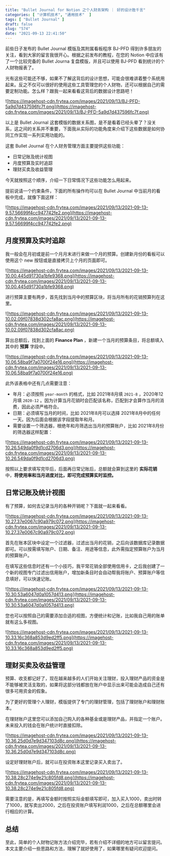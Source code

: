 ```yaml
---
title: "Bullet Journal for Notion 之个人财务架构 ｜ 好的设计胜千言"
categories: [ "计算机技术", "通用技术"  ]
tags: [ "Bullet Journal" ]
draft: false
slug: "574"
date: "2021-09-13 22:41:50"
---
```


前些日子发布的 Bullet Journal 模版及其附属看板程序 BJ-PFD 得到许多朋友的关注，看到大家的留言我很开心。根据之前发布的教程，在您的 Notion 中应该有了一个比较完备的 Bullet Journa 复盘模版，并且可以使用 BJ-PFD 看到统计的个人财物报表了。

光有这些可能还不够，如果不了解这背后的设计思想，可能会很难讲着整个系统用起来。反之不仅可以很好的使用这些工具管理您的个人财物，还可以根据自己的需要定制功能。怎么样？跟我一起来看看这背后的数据设计思路吧！

![https://imagehost-cdn.frytea.com/images/2021/09/13/BJ-PFD-5a9d7d437596fc7f.png](https://imagehost-cdn.frytea.com/images/2021/09/13/BJ-PFD-5a9d7d437596fc7f.png)

以上是 Bullet Journal 这套模版的数据关系图，是不是看着已经头晕了？没关系，这之间的关系并不重要，下面我从实际的功能角度来介绍下这些数据是如何协同工作实现一系列实用功能的。

这套 Bullet Journal 在个人财务管理方面主要提供这些功能：

- 日常记账及统计视图
- 月度预算及实时追踪
- 理财买卖及收益管理

今天就按照这个顺序，介绍一下日常情况下这些功能怎么用起来。

提前说请一个约束条件，下面的所有操作均可以在 Bullet Journal 中当前月的看板中完成，就像下面这样：

![https://imagehost-cdn.frytea.com/images/2021/09/13/2021-09-13-9.57.56699f4cc947742fe2.png](https://imagehost-cdn.frytea.com/images/2021/09/13/2021-09-13-9.57.56699f4cc947742fe2.png)

## 月度预算及实时追踪

我一般会在月初或是前一个月月末进行来做一个月的预算。创建新月份的看板可以使用这个 new 按钮或是直接拷贝上个月的页面即可。

![https://imagehost-cdn.frytea.com/images/2021/09/13/2021-09-13-10.00.445d91730a1bfe9368.png](https://imagehost-cdn.frytea.com/images/2021/09/13/2021-09-13-10.00.445d91730a1bfe9368.png)

进行预算主要有两步，首先找到当月中的预算区块，将当月所有的花销预算列在这里。

![https://imagehost-cdn.frytea.com/images/2021/09/13/2021-09-13-10.02.09f07838d302cfa8ac.png](https://imagehost-cdn.frytea.com/images/2021/09/13/2021-09-13-10.02.09f07838d302cfa8ac.png)

算出总额后，找到上面的 **Finance Plan** ，新建一个当月的预算条目，将总额填入其中的 **预算** 字段中。

![https://imagehost-cdn.frytea.com/images/2021/09/13/2021-09-13-10.06.58ba9f7a0700f24e16.png](https://imagehost-cdn.frytea.com/images/2021/09/13/2021-09-13-10.06.58ba9f7a0700f24e16.png)

此外该表格中还有几点需要注意：

- 年月：必须按照 `year-month` 的格式，比如 2021年8月填 `2021-8` ，2020年12月填 `2020-12` 。因为计算当月花销时会匹配该名称，匹配到才会算作当月的消费，因此必须严格符合。
- 日期：必须填写当月的时间，比如 2021年8月可以选择 2021年8月中的任何一天。因为后面会根据该字段提取年和月。
- 需要设置一个筛选器，根绝年和月筛选出当月的预算账户，比如 2021年8月份的筛选器这样配置：

![https://imagehost-cdn.frytea.com/images/2021/09/13/2021-09-13-10.26.549da0f9d1cd2706d3.png](https://imagehost-cdn.frytea.com/images/2021/09/13/2021-09-13-10.26.549da0f9d1cd2706d3.png)

按照以上要求填写完毕后，后面再日常记账后，总额就会算到这里的 **实际花销** 中，**将使用率和当月进度对比，即可完成预算实时监控。**

## 日常记账及统计视图

有了预算，如何去记录当月的各种开销呢？下面就一起来看看。

![https://imagehost-cdn.frytea.com/images/2021/09/13/2021-09-13-10.27.37e0067c90a979c072.png](https://imagehost-cdn.frytea.com/images/2021/09/13/2021-09-13-10.27.37e0067c90a979c072.png)

首先在账本区块中设定一个过滤器，过滤出当月的花销，之后向该数据库记录数据即可。可以按需填写账户、日期、备注、用途等信息，此外需指定预算账户为当月的预算账户。

在填写这些信息时还有一个小技巧，我平常花销全部使用信用卡，之后我创建了一个新的视图专门过滤出信用账户，增加新条目时会自动帮我将账户、预算账户等信息填好，可以快速记账。

![https://imagehost-cdn.frytea.com/images/2021/09/13/2021-09-13-10.30.53a6047d0a1057d413.png](https://imagehost-cdn.frytea.com/images/2021/09/13/2021-09-13-10.30.53a6047d0a1057d413.png)

您也可以按照自己的需要添加合适的视图，方便统计和记账，比如我自己用的账单就有这么多视图。

![https://imagehost-cdn.frytea.com/images/2021/09/13/2021-09-13-10.33.16c368a853d9ed2ff5.png](https://imagehost-cdn.frytea.com/images/2021/09/13/2021-09-13-10.33.16c368a853d9ed2ff5.png)

## 理财买卖及收益管理

预算、收支都记好了，现在越来越多的人们开始关注理财，投入理财产品的资金是不能够被灵活支取的，如果将这部分钱都放在账户中显示出来可能会造成自己还有很多可用资金的假象。

为了更好的管理个人理财，模版提供了专门的理财管理，包括了理财账户和理财账本。

在理财账户这里您可以添加自己购入的各种基金或是理财产品，并指定一个账户。未来投入的钱会在账户统计时直接扣除。

![https://imagehost-cdn.frytea.com/images/2021/09/13/2021-09-13-10.36.25d0d7e9d347103d8c.png](https://imagehost-cdn.frytea.com/images/2021/09/13/2021-09-13-10.36.25d0d7e9d347103d8c.png)

设定好理财账户后，就可以在投资账本这里记录买入卖出了。

![https://imagehost-cdn.frytea.com/images/2021/09/13/2021-09-13-10.38.28c274e9e21c805fd8.png](https://imagehost-cdn.frytea.com/images/2021/09/13/2021-09-13-10.38.28c274e9e21c805fd8.png)

需要注意的是，再填写金额时按照实际金额填写即可，加入买入1000，卖出时转了1000，就写卖出2000，之后在投资账户填写利润1000，之后在总额哪里会进行相应的计算。

## 总结

至此，简单的个人财物记账方法介绍完毕，若有介绍不详细的地方可以留言提问。本文主要介绍一些思路和方法，理解了就好使用了，如果哪里有疑问欢迎提问。